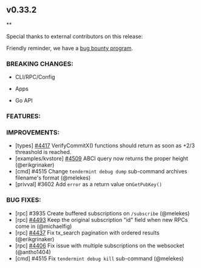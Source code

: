 ## v0.33.2

\*\*

Special thanks to external contributors on this release:

Friendly reminder, we have a [bug bounty program](https://hackerone.com/tendermint).

### BREAKING CHANGES:

- CLI/RPC/Config

- Apps

- Go API

### FEATURES:

### IMPROVEMENTS:

- [types] [\#4417](https://github.com/tendermint/tendermint/issues/4417) VerifyCommitX() functions should return as soon as +2/3 threashold is reached.
- [examples/kvstore] [\#4509](https://github.com/tendermint/tendermint/pull/4509) ABCI query now returns the proper height (@erikgrinaker)
- [cmd] \#4515 Change `tendermint debug dump` sub-command archives filename's format (@melekes)
- [privval] \#3602 Add `error` as a return value on`GetPubKey()`

### BUG FIXES:

- [rpc] \#3935 Create buffered subscriptions on `/subscribe` (@melekes)
- [rpc] [\#4493](https://github.com/tendermint/tendermint/pull/4493) Keep the original subscription "id" field when new RPCs come in (@michaelfig)
- [rpc] [\#4437](https://github.com/tendermint/tendermint/pull/4437) Fix tx_search pagination with ordered results (@erikgrinaker)
- [rpc] [\#4406](https://github.com/tendermint/tendermint/pull/4406) Fix issue with multiple subscriptions on the websocket (@antho1404)
- [cmd] \#4515 Fix `tendermint debug kill` sub-command (@melekes)
